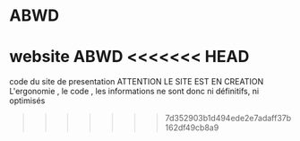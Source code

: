# ABWD
website ABWD
<<<<<<< HEAD
=======
code du site de presentation
ATTENTION LE SITE EST EN CREATION
L'ergonomie , le code , les informations ne sont donc ni définitifs, ni optimisés
>>>>>>> 7d352903b1d494ede2e7adaff37b162df49cb8a9
